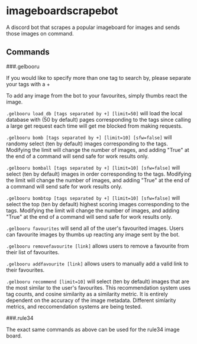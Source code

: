 # imageboardscrapebot
A discord bot that scrapes a popular imageboard for images and sends those images on command. 

## Commands

###.gelbooru

If you would like to specify more than one tag to search by, please separate your tags with a +

To add any image from the bot to your favourites, simply thumbs react the image.

`.gelbooru load_db [tags separated by +] [limit=50]` will load the local database with (50 by default) pages corresponding to the tags since calling a large get request each time will get me blocked from making requests.  

`.gelbooru bomb [tags separated by +] [limit=10] [sfw=false]` will randomy select (ten by default) images corresponding to the tags. Modifying the limit will change the number of images, and adding "True" at the end of a command will send safe for work results only. 

`.gelbooru bomball [tags separated by +] [limit=10] [sfw=false]` will select (ten by default) images in order corresponding to the tags. Modifying the limit will change the number of images, and adding "True" at the end of a command will send safe for work results only. 

`.gelbooru bombtop [tags separated by +] [limit=10] [sfw=false]` will select the top (ten by default) highest scoring images corresponding to the tags. Modifying the limit will change the number of images, and adding "True" at the end of a command will send safe for work results only. 

`.gelbooru favourites` will send all of the user's favourited images. Users can favourite images by thumbs up reacting any image sent by the bot. 

`.gelbooru removefavourite [link]` allows users to remove a favourite from their list of favourites. 

`.gelbooru addfavourite [link]` allows users to manually add a valid link to their favourites. 

`.gelbooru recommend [limit=10]` will select (ten by default) images that are the most similar to the user's favourites. This recommendation system uses tag counts, and cosine similarity as a similarity metric. It is entirely dependent on the accuracy of the image metadata. Different simlarity metrics, and reccomendation systems are being tested.

###.rule34 

The exact same commands as above can be used for the rule34 image board. 


